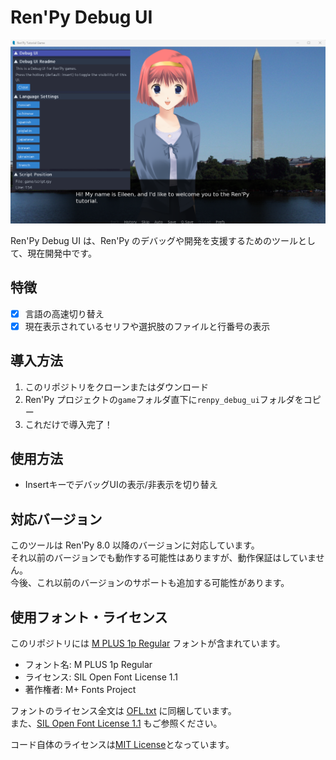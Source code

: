 # Ren'Py Debug UI

![Ren'Pyチュートリアルゲームの実行画面に、Ren'Py Debug UIが表示されています。そのUIには「Debug UI Readme」「Language Settings」「Script Position」のセクションがあります。言語設定では複数の言語切り替えボタンが、スクリプト位置表示では現在のファイル名（game/script.rpy）と行番号（154）が確認できます。](assets/images/image.png)

Ren'Py Debug UI は、Ren'Py のデバッグや開発を支援するためのツールとして、現在開発中です。

## 特徴

- [x] 言語の高速切り替え
- [x] 現在表示されているセリフや選択肢のファイルと行番号の表示

## 導入方法

1. このリポジトリをクローンまたはダウンロード
2. Ren'Py プロジェクトの`game`フォルダ直下に`renpy_debug_ui`フォルダをコピー
3. これだけで導入完了！

## 使用方法

- InsertキーでデバッグUIの表示/非表示を切り替え

## 対応バージョン

このツールは Ren'Py 8.0 以降のバージョンに対応しています。  
それ以前のバージョンでも動作する可能性はありますが、動作保証はしていません。  
今後、これ以前のバージョンのサポートも追加する可能性があります。

## 使用フォント・ライセンス

このリポジトリには [M PLUS 1p Regular](https://fonts.google.com/specimen/M+PLUS+1p) フォントが含まれています。

- フォント名: M PLUS 1p Regular
- ライセンス: SIL Open Font License 1.1
- 著作権者: M+ Fonts Project

フォントのライセンス全文は [OFL.txt](OFL.txt) に同梱しています。  
また、[SIL Open Font License 1.1](https://scripts.sil.org/OFL) もご参照ください。

コード自体のライセンスは[MIT License](LICENSE)となっています。
